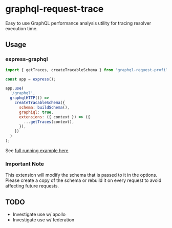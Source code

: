 # graphql-request-trace

Easy to use GraphQL performance analysis utility for tracing resolver execution time.

## Usage

### express-graphql

```js
import { getTraces, createTracableSchema } from 'graphql-request-profiler';

const app = express();

app.use(
  '/graphql',
  graphqlHTTP(() =>
    createTracableSchema({
      schema: buildSchema(),
      graphiql: true,
      extensions: ({ context }) => ({
        ...getTraces(context),
      }),
    })
  )
);
```

See [full running example here](./examples/express-graphql/index.js)

### Important Note

This extension will modify the schema that is passed to it in the options. Please create a copy of the schema or rebuild it on every request to avoid affecting future requests.

## TODO

- Investigate use w/ apollo
- Investigate use w/ federation
